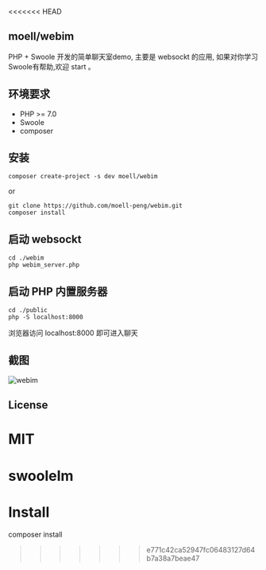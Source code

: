 <<<<<<< HEAD
## moell/webim
PHP + Swoole 开发的简单聊天室demo, 主要是 websockt 的应用, 如果对你学习Swoole有帮助,欢迎 start 。

## 环境要求
* PHP >= 7.0
* Swoole
* composer
## 安装
```
composer create-project -s dev moell/webim
```
or
```
git clone https://github.com/moell-peng/webim.git
composer install
```

## 启动 websockt
```
cd ./webim
php webim_server.php
```

## 启动 PHP 内置服务器
```
cd ./public
php -S localhost:8000
```
浏览器访问 localhost:8000 即可进入聊天

## 截图
![webim](http://moell.cn/uploads/webim/show.png "webim")

## License
MIT
=======
# swooleIm
# Install
composer install
>>>>>>> e771c42ca52947fc06483127d64b7a38a7beae47
